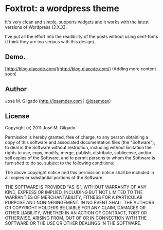 # Foxtrot: a wordpress theme

It's very clean and simple, supports widgets and it works with the latest versions of Wordpress (3.X.X). 

I've put all the effort into the readibility of the posts without using serif-fonts (I think they are too serious with this design).

## Demo.
[http://blog.diacode.com/](http://blog.diacode.com/) (Adding more content soon)

## Author

José M. Gilgado (http://josemdev.com | [@josemdev](http://twitter.com/josemdev))

## License

Copyright (c) 2011 José M. Gilgado

Permission is hereby granted, free of charge, to any person obtaining a copy of this software and associated documentation files (the "Software"), to deal in the Software without restriction, including without limitation the rights to use, copy, modify, merge, publish, distribute, sublicense, and/or sell copies of the Software, and to permit persons to whom the Software is furnished to do so, subject to the following conditions:

The above copyright notice and this permission notice shall be included in all copies or substantial portions of the Software.

THE SOFTWARE IS PROVIDED "AS IS", WITHOUT WARRANTY OF ANY KIND, EXPRESS OR IMPLIED, INCLUDING BUT NOT LIMITED TO THE WARRANTIES OF MERCHANTABILITY, FITNESS FOR A PARTICULAR PURPOSE AND NONINFRINGEMENT. IN NO EVENT SHALL THE AUTHORS OR COPYRIGHT HOLDERS BE LIABLE FOR ANY CLAIM, DAMAGES OR OTHER LIABILITY, WHETHER IN AN ACTION OF CONTRACT, TORT OR OTHERWISE, ARISING FROM, OUT OF OR IN CONNECTION WITH THE SOFTWARE OR THE USE OR OTHER DEALINGS IN THE SOFTWARE.


